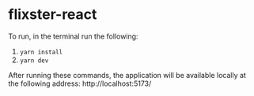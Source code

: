 # flixster-react

To run, in the terminal run the following:

1. `yarn install`
2. `yarn dev`

After running these commands, the application will be available locally at the following address: http://localhost:5173/
